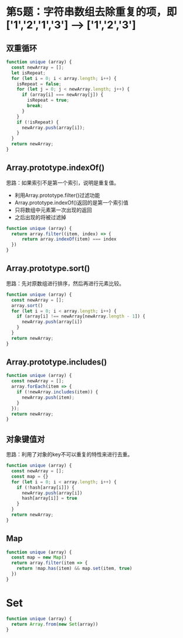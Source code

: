 # 第5题：字符串数组去除重复的项，即['1','2','1','3'] —> ['1','2','3']

## 双重循环

```js
function unique (array) {
  const newArray = [];
  let isRepeat;
  for (let i = 0; i < array.length; i++) {
    isRepeat = false;
    for (let j = 0; j < newArray.length; j++) {
      if (array[i] === newArray[j]) {
        isRepeat = true;
        break;
      }
    }
    if (!isRepeat) {
      newArray.push(array[i]);
    }
  }
  return newArray;
}
```

## Array.prototype.indexOf()

思路：如果索引不是第一个索引，说明是重复值。

- 利用Array.prototype.filter()过滤功能
- Array.prototype.indexOf()返回的是第一个索引值
- 只将数组中元素第一次出现的返回
- 之后出现的将被过滤掉

```js
function unique (array) {
  return array.filter((item, index) => {
      return array.indexOf(item) === index
  })
}
```

## Array.prototype.sort()

思路：先对原数组进行排序，然后再进行元素比较。

```js
function unique (array) {
  const newArray = [];
  array.sort()
  for (let i = 0; i < array.length; i++) {
    if (array[i] !== newArray[newArray.length - 1]) {
      newArray.push(array[i])
    }
  }
  return newArray;
}
```

## Array.prototype.includes()

```js
function unique (array) {
  const newArray = [];
  array.forEach(item => {
    if (!newArray.includes(item)) {
      newArray.push(item);
    }
  });
  return newArray;
}
```

## 对象键值对

思路：利用了对象的key不可以重复的特性来进行去重。

```js
function unique (array) {
  const newArray = [];
  const map = {}
  for (let i = 0; i < array.length; i++) {
    if (!hash[array[i]]) {
      newArray.push(array[i])
      hash[array[i]] = true
    }
  }
  return newArray;
}
```

## Map

```js
function unique (array) {
  const map = new Map()
  return array.filter(item => {
    return !map.has(item) && map.set(item, true)
  })
}
```

# Set

```js
function unique (array) {
  return Array.from(new Set(array))
}
```
